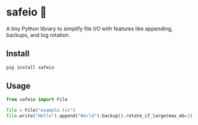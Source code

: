 # safeio 📂

A tiny Python library to simplify file I/O with features like appending, backups, and log rotation.

## Install

```bash
pip install safeio
```

## Usage

```python
from safeio import File

file = File("example.txt")
file.write("Hello").append("World").backup().rotate_if_large(max_mb=1)
```
